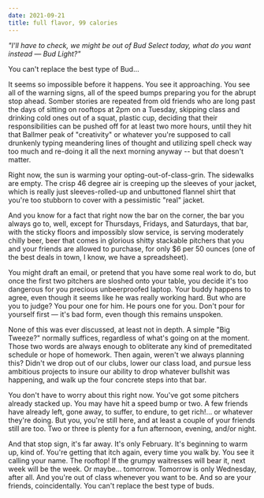 ```yaml
---
date: 2021-09-21
title: full flavor, 99 calories
---
```



*"I'll have to check, we might be out of Bud Select today, what do you want instead — Bud Light?"*

You can't replace the best type of Bud...

It seems so impossible before it happens. You see it approaching. You see all of the warning signs, all of the speed bumps preparing you for the abrupt stop ahead. Somber stories are repeated from old friends who are long past the days of sitting on rooftops at 2pm on a Tuesday, skipping class and drinking cold ones out of a squat, plastic cup, deciding that their responsibilities can be pushed off for at least two more hours, until they hit that Ballmer peak of "creativity" or whatever you're supposed to call drunkenly typing meandering lines of thought and utilizing spell check way too much and re-doing it all the next morning anyway -- but that doesn't matter.

Right now, the sun is warming your opting-out-of-class-grin. The sidewalks are empty. The crisp 46 degree air is creeping up the sleeves of your jacket, which is really just sleeves-rolled-up and unbuttoned flannel shirt that you're too stubborn to cover with a pessimistic "real" jacket. 

And you know for a fact that right now the bar on the corner, the bar you always go to, well, except for Thursdays, Fridays, and Saturdays, that bar, with the sticky floors and impossibly slow service, is serving moderately chilly beer, beer that comes in glorious shitty stackable pitchers that you and your friends are allowed to purchase, for only $6 per 50 ounces (one of the best deals in town, I know, we have a spreadsheet).

You might draft an email, or pretend that you have some real work to do, but once the first two pitchers are sloshed onto your table, you decide it's too dangerous for you precious unbeerproofed laptop. Your buddy happens to agree, even though it seems like he was really working hard. But who are you to judge? You pour one for him. He pours one for you. Don't pour for yourself first — it's bad form, even though this remains unspoken.

None of this was ever discussed, at least not in depth. A simple "Big Tweeze?" normally suffices, regardless of what's going on at the moment. Those two words are always enough to obliterate any kind of premeditated schedule or hope of homework. Then again, weren't we always planning this? Didn't we drop out of our clubs, lower our class load, and pursue less ambitious projects to insure our ability to drop whatever bullshit was happening, and walk up the four concrete steps into that bar. 

You don't have to worry about this right now. You've got some pitchers already stacked up. You may have hit a speed bump or two. A few friends have already left, gone away, to suffer, to endure, to get rich!... or whatever they're doing. But you, you're still here, and at least a couple of your friends still are too. Two or three is plenty for a fun afternoon, evening, and/or night.

And that stop sign, it's far away. It's only February. It's beginning to warm up, kind of. You're getting that itch again, every time you walk by. You see it calling your name. The rooftop! If the grumpy waitresses will bear it, next week will be the week. Or maybe... tomorrow. Tomorrow is only Wednesday, after all. And you're out of class whenever you want to be. And so are your friends, coincidentally. You can't replace the best type of buds.